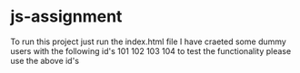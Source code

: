 # js-assignment
To run this project just run the index.html file
I have craeted some dummy users with the following id's
101
102
103
104
to test the functionality please use the above id's

